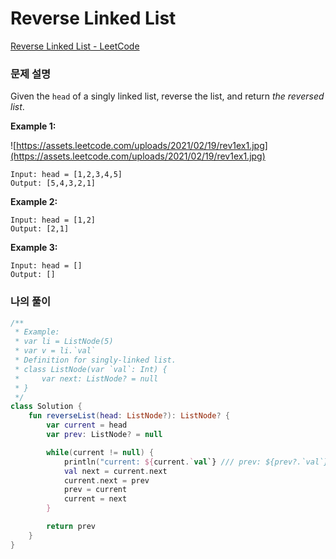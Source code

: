 # Reverse Linked List

[Reverse Linked List - LeetCode](https://leetcode.com/problems/reverse-linked-list/description/)

### 문제 설명

Given the `head` of a singly linked list, reverse the list, and return *the reversed list*.

**Example 1:**

![https://assets.leetcode.com/uploads/2021/02/19/rev1ex1.jpg](https://assets.leetcode.com/uploads/2021/02/19/rev1ex1.jpg)

```
Input: head = [1,2,3,4,5]
Output: [5,4,3,2,1]
```

**Example 2:**

```
Input: head = [1,2]
Output: [2,1]
```

**Example 3:**

```
Input: head = []
Output: []
```

### 나의 풀이

```kotlin
/**
 * Example:
 * var li = ListNode(5)
 * var v = li.`val`
 * Definition for singly-linked list.
 * class ListNode(var `val`: Int) {
 *     var next: ListNode? = null
 * }
 */
class Solution {
    fun reverseList(head: ListNode?): ListNode? {
        var current = head
        var prev: ListNode? = null

        while(current != null) {
            println("current: ${current.`val`} /// prev: ${prev?.`val`}")
            val next = current.next
            current.next = prev
            prev = current
            current = next
        }

        return prev
    }
}
```